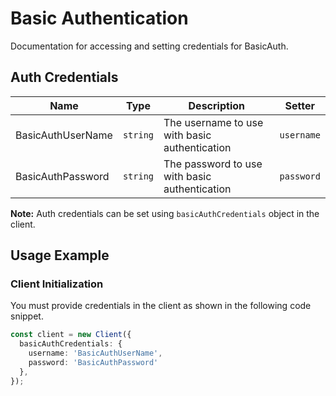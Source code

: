 
# Basic Authentication



Documentation for accessing and setting credentials for BasicAuth.

## Auth Credentials

| Name | Type | Description | Setter |
|  --- | --- | --- | --- |
| BasicAuthUserName | `string` | The username to use with basic authentication | `username` |
| BasicAuthPassword | `string` | The password to use with basic authentication | `password` |



**Note:** Auth credentials can be set using `basicAuthCredentials` object in the client.

## Usage Example

### Client Initialization

You must provide credentials in the client as shown in the following code snippet.

```ts
const client = new Client({
  basicAuthCredentials: {
    username: 'BasicAuthUserName',
    password: 'BasicAuthPassword'
  },
});
```


